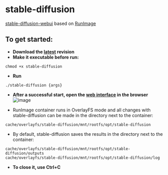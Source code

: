 # stable-diffusion
[stable-diffusion-webui](https://github.com/AUTOMATIC1111/stable-diffusion-webui) based on [RunImage](https://github.com/VHSgunzo/runimage)

## To get started:
* **Download the [latest](https://mega.nz/file/FdshwBCR#fOJY1-rncBsu6heL1gfreadAIhYScq0Rhc5KVj_9T6k) revision**
* **Make it executable before run:**
```
chmod +x stable-diffusion
```
* **Run**
```
./stable-diffusion {args}
```
* **After a successful start, open the [web interface](http://127.0.0.1:7860) in the browser**
![image](https://user-images.githubusercontent.com/57139938/208247917-8caf9936-a5fc-4dd7-8e15-a0ec32665275.png)

* RunImage container runs in OverlayFS mode and all changes with stable-diffusion can be made in the directory next to the container:
```
cache/overlayfs/stable-diffusion/mnt/rootfs/opt/stable-diffusion
```

* By default, stable-diffusion saves the results in the directory next to the container:
```
cache/overlayfs/stable-diffusion/mnt/rootfs/opt/stable-diffusion/outputs
cache/overlayfs/stable-diffusion/mnt/rootfs/opt/stable-diffusion/log
```

* **To close it, use Ctrl+C**
